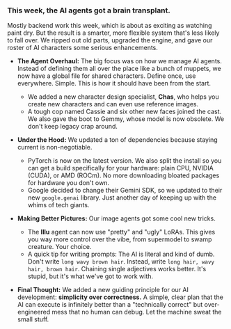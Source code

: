 ### **This week, the AI agents got a brain transplant.**

Mostly backend work this week, which is about as exciting as watching paint dry. But the result is a smarter, more flexible system that's less likely to fall over. We ripped out old parts, upgraded the engine, and gave our roster of AI characters some serious enhancements.

*   **The Agent Overhaul:** The big focus was on how we manage AI agents. Instead of defining them all over the place like a bunch of muppets, we now have a global file for shared characters. Define once, use everywhere. Simple. This is how it should have been from the start.
	*   We added a new character design specialist, **Chas**, who helps you create new characters and can even use reference images.
	*   A tough cop named Cassie and six other new faces joined the cast. We also gave the boot to Gemmy, whose model is now obsolete. We don't keep legacy crap around.

*   **Under the Hood:** We updated a ton of dependencies because staying current is non-negotiable.
	*   PyTorch is now on the latest version. We also split the install so you can get a build specifically for your hardware: plain CPU, NVIDIA (CUDA), or AMD (ROCm). No more downloading bloated packages for hardware you don't own.
	*   Google decided to change their Gemini SDK, so we updated to their new `google.genai` library. Just another day of keeping up with the whims of tech giants.

*   **Making Better Pictures:** Our image agents got some cool new tricks.
	*   The **Illu** agent can now use "pretty" and "ugly" LoRAs. This gives you way more control over the vibe, from supermodel to swamp creature. Your choice.
	*   A quick tip for writing prompts: The AI is literal and kind of dumb. Don't write `long wavy brown hair`. Instead, write `long hair, wavy hair, brown hair`. Chaining single adjectives works better. It's stupid, but it's what we've got to work with.

*   **Final Thought:** We added a new guiding principle for our AI development: **simplicity over correctness.** A simple, clear plan that the AI can execute is infinitely better than a "technically correct" but over-engineered mess that no human can debug. Let the machine sweat the small stuff.
